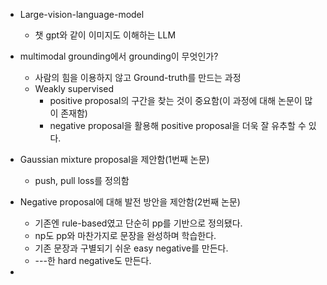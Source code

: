 - Large-vision-language-model
	- 챗 gpt와 같이 이미지도 이해하는 LLM

- multimodal grounding에서 grounding이 무엇인가?
	- 사람의 힘을 이용하지 않고 Ground-truth를 만드는 과정
	- Weakly supervised
		- positive proposal의 구간을 찾는 것이 중요함(이 과정에 대해 논문이 많이 존재함)
		- negative proposal을 활용해 positive proposal을 더욱 잘 유추할 수 있다.

- Gaussian mixture proposal을 제안함(1번째 논문)
	- push, pull loss를 정의함

- Negative proposal에 대해 발전 방안을 제안함(2번째 논문)
	- 기존엔 rule-based였고 단순히 pp를 기반으로 정의됐다.
	- np도 pp와 마찬가지로 문장을 완성하며 학습한다.
	- 기존 문장과 구별되기 쉬운 easy negative를 만든다.
	- ---한 hard negative도 만든다.

- 